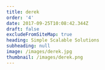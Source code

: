 ```yaml
---
title: derek
order: '4'
date: 2017-09-25T10:08:42.344Z
draft: false
excludeFromSiteMap: true
heading: Simple Scalable Solutions
subheading: null
image: /images/derek.jpg
thumbnail: /images/derek.png
---
```


